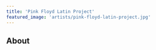 ```yaml
---
title: 'Pink Floyd Latin Project'
featured_image: 'artists/pink-floyd-latin-project.jpg'
---
```


## About


